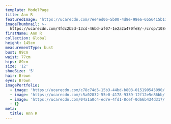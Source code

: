 ```yaml
---
template: ModelPage
title: Ann R
featuredImage: 'https://ucarecdn.com/7ee4ed06-5b00-4d8e-98e6-6556415b112d/'
imageThumbnail: >-
  https://ucarecdn.com/4fdc2b5d-13cd-46bd-af07-1e2a2a470fe8/-/crop/1084x1575/247,0/-/preview/
firstName: Ann R
collection: Global
height: 145cm
measurementType: bust
bust: 89cm
waist: 77cm
hips: 89cm
size: '12'
shoeSize: '5'
hair: Brown
eyes: Brown
imagePortfolio:
  - image: 'https://ucarecdn.com/c78c74d5-15b3-44bd-b803-015190545090/'
  - image: 'https://ucarecdn.com/c5a02832-55e0-4178-9339-12f12e5e86bb/'
  - image: 'https://ucarecdn.com/04a1a0c4-ed7e-4fd1-8cef-0d66b434d317/'
  - {}
meta:
  title: Ann R
---
```


